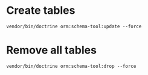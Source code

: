 # Create tables
```
vendor/bin/doctrine orm:schema-tool:update --force
```

# Remove all tables
```
vendor/bin/doctrine orm:schema-tool:drop --force
```